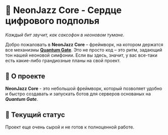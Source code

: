 # 🎷 NeonJazz Core - Сердце цифрового подполья
*Каждый бит звучит, как саксофон в неоновом тумане.*

Добро пожаловать в **NeonJazz Core** – фреймворк, на котором держатся все механизмы **[Quantum Gate](EmptyLink)**. Это не просто код – это ритм, задающий тон нашей неоновой симфонии. Если вы здесь, значит, у вас все-таки есть какие-либо грандиозные планы на свой проект.

## 🔧 О проекте
**NeonJazz Core** - это небольшой фреймворк, который позволяет удобно и быстро создавать и запускать ботов для серверов основаных на ***Quantum Gate***.

## 📡 Текущий статус
Проект еще очень сырой и не готов к полноценной работе.